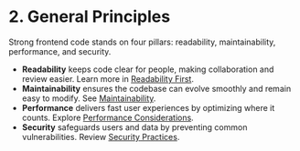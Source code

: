 # 2. General Principles

Strong frontend code stands on four pillars: readability, maintainability, performance, and security.

- **Readability** keeps code clear for people, making collaboration and review easier. Learn more in [Readability First](./readability-first.md).
- **Maintainability** ensures the codebase can evolve smoothly and remain easy to modify. See [Maintainability](./maintainability.md).
- **Performance** delivers fast user experiences by optimizing where it counts. Explore [Performance Considerations](./performance.md).
- **Security** safeguards users and data by preventing common vulnerabilities. Review [Security Practices](./security.md).
